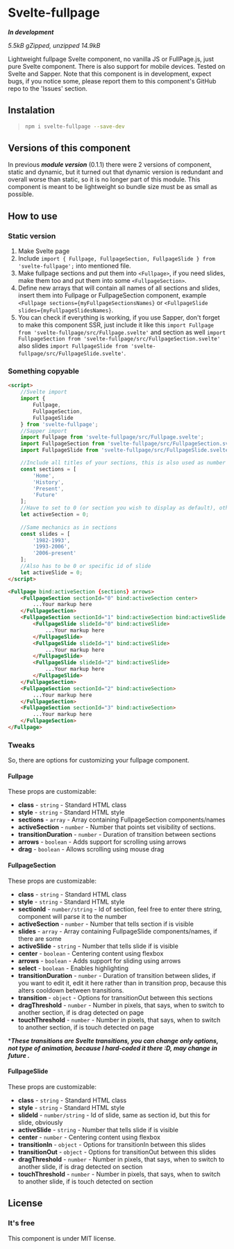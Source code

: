 # Svelte-fullpage

***In development***

*5.5kB gZipped, unzipped 14.9kB*

Lightweight fullpage Svelte component, no vanilla JS or FullPage.js, just pure Svelte component. There is also support for
mobile devices. Tested on Svelte and Sapper. Note that this component is in development, expect bugs, if you notice some, 
please report them to this component's GitHub repo to the 'Issues' section.

## Instalation

> ```bash
> npm i svelte-fullpage --save-dev
> ```

## Versions of this component

In previous ***module version*** (0.1.1) there were 2 versions of component, static and dynamic, but it turned out that dynamic
version is redundant and overall worse than static, so it is no longer part of this module. This component is meant to be
lightweight so bundle size must be as small as possible.

## How to use

### Static version

1. Make Svelte page
2. Include `import { Fullpage, FullpageSection, FullpageSlide } from 'svelte-fullpage';` into mentioned file.
3. Make fullpage sections and put them into `<Fullpage>`, if you need slides, make them too and put them into some `<FullpageSection>`.
4. Define new arrays that will contain all names of all sections and slides, insert them into Fullpage or FullpageSection
component, example `<Fullpage sections={myFullpageSectionsNames}` or `<FullpageSlide slides={myFullpageSlidesNames}`.
5. You can check if everything is working, if you use Sapper, don't forget to make this component SSR, just include
it like this `import Fullpage from 'svelte-fullpage/src/Fullpage.svelte'` and section as well 
`import FullpageSection from 'svelte-fullpage/src/FullpageSection.svelte'` also slides 
`import FullpageSlide from 'svelte-fullpage/src/FullpageSlide.svelte'`.


### Something copyable

```html
<script>
    //Svelte import
    import { 
        Fullpage,
        FullpageSection,
        FullpageSlide
    } from 'svelte-fullpage';
    //Sapper import
	import Fullpage from 'svelte-fullpage/src/Fullpage.svelte';
	import FullpageSection from 'svelte-fullpage/src/FullpageSection.svelte'
	import FullpageSlide from 'svelte-fullpage/src/FullpageSlide.svelte';

    //Include all titles of your sections, this is also used as number that indicate count of sections
    const sections = [
        'Home',
        'History',
        'Present',
        'Future'
    ];
    //Have to set to 0 (or section you wish to display as default), otherwise section will not display
    let activeSection = 0;
    
    //Same mechanics as in sections
    const slides = [
        '1982-1993',
        '1993-2006',
        '2006-present'
    ];
    //Also has to be 0 or specific id of slide
    let activeSlide = 0;
</script>

<Fullpage bind:activeSection {sections} arrows>
    <FullpageSection sectionId="0" bind:activeSection center>
        ...Your markup here
    </FullpageSection>
    <FullpageSection sectionId="1" bind:activeSection bind:activeSlide {slides} arrows>
        <FullpageSlide slideId="0" bind:activeSlide>
            ...Your markup here
        </FullpageSlide>
        <FullpageSlide slideId="1" bind:activeSlide>
            ...Your markup here
        </FullpageSlide>
        <FullpageSlide slideId="2" bind:activeSlide>
            ...Your markup here
        </FullpageSlide>
    </FullpageSection>
    <FullpageSection sectionId="2" bind:activeSection>
        ...Your markup here
    </FullpageSection>
    <FullpageSection sectionId="3" bind:activeSection>
        ...Your markup here
    </FullpageSection>
</Fullpage>

```

### Tweaks

So, there are options for customizing your fullpage component.

#### Fullpage

These props are customizable:

* **class** - `string` - Standard HTML class
* **style** - `string` - Standard HTML style
* **sections** - `array` - Array containing FullpageSection components/names
* **activeSection** - `number` - Number that points set visibility of sections.
* **transitionDuration** - `number` - Duration of transition between sections
* **arrows** - `boolean` - Adds support for scrolling using arrows
* **drag** - `boolean` - Allows scrolling using mouse drag

#### FullpageSection

These props are customizable:

* **class** - `string` - Standard HTML class
* **style** - `string` - Standard HTML style
* **sectionId** - `number/string` - Id of section, feel free to enter there string, component will parse it to the number
* **activeSection** - `number` - Number that tells section if is visible
* **slides** - `array` - Array containing FullpageSlide components/names, if there are some
* **activeSlide** - `string` - Number that tells slide if is visible
* **center** - `boolean` - Centering content using flexbox
* **arrows** - `boolean` - Adds support for sliding using arrows
* **select** - `boolean` - Enables highlighting
* **transitionDuration** - `number` - Duration of transition between slides, if you want to edit it, edit it here rather than in 
transition prop, because this alters cooldown between transitions.
* **transition** - `object` - Options for transitionOut between this sections
* **dragThreshold** - `number` - Number in pixels, that says, when to switch to another section, if is drag detected on page
* **touchThreshold** - `number` - Number in pixels, that says, when to switch to another section, if is touch detected on page

****These transitions are Svelte transitions, you can change only options, not type of
animation, because I hard-coded it there :D, may change in future .***

#### FullpageSlide

These props are customizable:

* **class** - `string` - Standard HTML class
* **style** - `string` - Standard HTML style
* **slideId** - `number/string` - Id of slide, same as section id, but this for slide, obviously
* **activeSlide** - `string` - Number that tells slide if is visible
* **center** - `number` - Centering content using flexbox
* **transitionIn** - `object` - Options for transitionIn between this slides
* **transitionOut** - `object` - Options for transitionOut between this slides
* **dragThreshold** - `number` - Number in pixels, that says, when to switch to another slide, if is drag detected on section
* **touchThreshold** - `number` - Number in pixels, that says, when to switch to another slide, if is touch detected on section

## License

### It's free

This component is under MIT license.